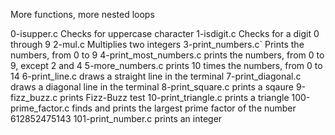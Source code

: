 More functions, more nested loops

0-isupper.c Checks for uppercase character 
1-isdigit.c Checks for a digit 0 through 9 
2-mul.c Multiplies two integers 
3-print_numbers.c` Prints the numbers, from 0 to 9 
4-print_most_numbers.c prints the numbers, from 0 to 9, except 2 and 4 
5-more_numbers.c prints 10 times the numbers, from 0 to 14 
6-print_line.c draws a straight line in the terminal 
7-print_diagonal.c draws a diagonal line in the terminal 
8-print_square.c prints a sqaure 
9-fizz_buzz.c prints Fizz-Buzz test 
10-print_triangle.c prints a triangle 
100-prime_factor.c finds and prints the largest prime factor of the number 612852475143 
101-print_number.c prints an integer 

